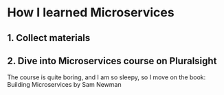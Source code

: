 # How I learned Microservices

## 1. Collect materials

## 2. Dive into Microservices course on Pluralsight
The course is quite boring, and I am so sleepy, so I move on the book: Building Microservices by Sam Newman
